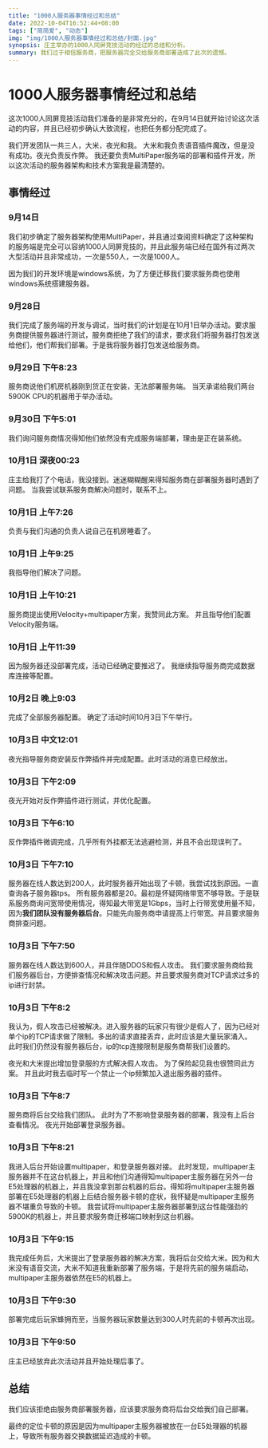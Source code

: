 ```yaml
---
title: "1000人服务器事情经过和总结"
date: 2022-10-04T16:52:44+08:00
tags: ["简简爱", "动态"]
img: "img/1000人服务器事情经过和总结/封面.jpg"
synopsis: 庄主举办的1000人同屏竞技活动的经过的总结和分析。
summary: 我们过于相信服务商，把服务器完全交给服务商部署造成了此次的遗憾。
---
```


# 1000人服务器事情经过和总结

这次1000人同屏竞技活动我们准备的是非常充分的，在9月14日就开始讨论这次活动的内容，并且已经初步确认大致流程，也把任务都分配完成了。

我们开发团队一共三人，大米，夜光和我。
大米和我负责语音插件魔改，但是没有成功。夜光负责反作弊。
我还要负责MultiPaper服务端的部署和插件开发，所以这次活动的服务器架构和技术方案我是最清楚的。

## 事情经过

### 9月14日
我们初步确定了服务器架构使用MultiPaper，并且通过查阅资料确定了这种架构的服务端是完全可以容纳1000人同屏竞技的，并且此服务端已经在国外有过两次大型活动并且非常成功，一次是550人，一次是1000人。

因为我们的开发环境是windows系统，为了方便迁移我们要求服务商也使用windows系统搭建服务器。

### 9月28日
我们完成了服务端的开发与调试，当时我们的计划是在10月1日举办活动。要求服务商提供服务器进行测试，服务商拒绝了我们的请求，要求我们将服务器打包发送给他们，他们帮我们部署。于是我将服务器打包发送给服务商。

### 9月29日 下午8:23
服务商说他们机房机器刚到货正在安装，无法部署服务端。
当天承诺给我们两台5900K CPU的机器用于举办活动。

### 9月30日 下午5:01
我们询问服务商情况得知他们依然没有完成服务端部署，理由是正在装系统。


### 10月1日 深夜00:23
庄主给我打了个电话，我没接到。迷迷糊糊醒来得知服务商在部署服务器时遇到了问题。
当我尝试联系服务商解决问题时，联系不上。

### 10月1日 上午7:26
负责与我们沟通的负责人说自己在机房睡着了。

### 10月1日 上午9:25
我指导他们解决了问题。

### 10月1日 上午10:21
服务商提出使用Velocity+multipaper方案，我赞同此方案。
并且指导他们配置Velocity服务端。

### 10月1日 上午11:39
因为服务器还没部署完成，活动已经确定要推迟了。
我继续指导服务商完成数据库连接等配置。

### 10月2日 晚上9:03
完成了全部服务器配置。
确定了活动时间10月3日下午举行。

### 10月3日 中文12:01
夜光指导服务商安装反作弊插件并完成配置。此时活动的消息已经放出。

### 10月3日 下午2:09
夜光开始对反作弊插件进行测试，并优化配置。

### 10月3日 下午6:10
反作弊插件微调完成，几乎所有外挂都无法逃避检测，并且不会出现误判了。

### 10月3日 下午7:10
服务器在线人数达到200人，此时服务器开始出现了卡顿，我尝试找到原因。一直查询各子服务器tps。
所有服务器都是20。最初是怀疑网络带宽不够导致。于是联系服务商询问宽带使用情况，得知最大带宽是1Gbps，当时上行带宽使用量不知，因为**我们团队没有服务器后台**。只能先向服务商申请提高上行带宽。并且要求服务商排查问题。


### 10月3日 下午7:50
服务器在线人数达到600人，并且伴随DDOS和假人攻击。
我们要求服务商给我们服务器后台，方便排查情况和解决攻击问题。并且要求服务商对TCP请求过多的ip进行封禁。


### 10月3日 下午8:2
我认为，假人攻击已经被解决。进入服务器的玩家只有很少是假人了，因为已经对单个ip的TCP请求做了限制。多出的请求直接丢弃，此时应该是大量玩家涌入。
此时我们仍然没有服务器后台，ip的tcp连接限制是服务商帮我们设置的。

夜光和大米提出增加登录服的方式解决假人攻击。
为了保险起见我也很赞同此方案。
并且此时我去临时写一个禁止一个ip频繁加入退出服务器的插件。

### 10月3日 下午8:7
服务商将后台交给我们团队。
此时为了不影响登录服务器的部署，我没有上后台查看情况。
夜光开始部署登录服务器。

### 10月3日 下午8:21
我进入后台开始设置multipaper，和登录服务器对接。
此时发现，multipaper主服务器并不在这台机器上，并且和他们沟通得知multipaper主服务器在另外一台E5处理器的机器上，并且我没拿到那台机器的后台。得知将multipaper主服务器部署在E5处理器的机器上后结合服务器卡顿的症状，我怀疑是multipaper主服务器不堪重负导致的卡顿。
我尝试将multipaper主服务器部署到这台性能强劲的5900K的机器上，并且要求服务商迁移端口映射到这台机器。

### 10月3日 下午9:15

我完成任务后，大米提出了登录服务器的解决方案，我将后台交给大米。因为和大米没有语音交流，大米不知道我重新部署了服务端，于是将先前的服务端启动，multipaper主服务器依然在E5的机器上。


### 10月3日 下午9:30
部署完成后玩家蜂拥而至，当服务器玩家数量达到300人时先前的卡顿再次出现。

### 10月3日 下午9:50
庄主已经放弃此次活动并且开始处理后事了。

## 总结
我们应该拒绝由服务商部署服务器，应该要求服务商将后台交给我们自己部署。

最终的定位卡顿的原因是因为multipaper主服务器被放在一台E5处理器的机器上，导致所有服务器交换数据延迟造成的卡顿。






